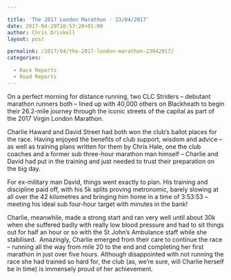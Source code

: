```yaml
---

title: 'The 2017 London Marathon - 23/04/2017'
date: 2017-04-29T10:53:28+01:00
author: Chris Driskell
layout: post

permalink: /2017/04/the-2017-london-marathon-23042017/
categories:

  - Race Reports
  - Road Reports
---
```

On a perfect morning for distance running, two CLC Striders – debutant marathon runners both – lined up with 40,000 others on Blackheath to begin their 26.2-mile journey through the iconic streets of the capital as part of the 2017 Virgin London Marathon.

Charlie Haward and David Street had both won the club’s ballot places for the race. Having enjoyed the benefits of club support, wisdom and advice – as well as training plans written for them by Chris Hale, one the club coaches and a former sub three-hour marathon man himself – Charlie and David had put in the training and just needed to trust their preparation on the big day.

For ex-military man David, things went exactly to plan. His training and discipline paid off, with his 5k splits proving metronomic, barely slowing at all over the 42 kilometres and bringing him home in a time of 3:53:53 – meeting his ideal sub four-hour target with minutes in the bank!

Charlie, meanwhile, made a strong start and ran very well until about 30k when she suffered badly with really low blood pressure and had to sit things out for half an hour or so with the St John’s Ambulance staff while she stabilised.  Amazingly, Charlie emerged from their care to continue the race – running all the way from mile 20 to the end and completing her first marathon in just over five hours. Although disappointed with not running the race she had trained so hard for, the club (as, we’re sure, will Charlie herself be in time) is immensely proud of her achievement.